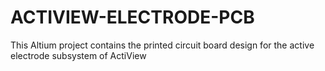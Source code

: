 # ACTIVIEW-ELECTRODE-PCB
This Altium project contains the printed circuit board design for the active electrode subsystem of ActiView
